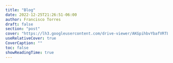 ```yaml
---
title: "Blog"
date: 2022-12-25T21:26:51-06:00
author: Francisco Torres
draft: false
section: "post"
cover: "https://lh3.googleusercontent.com/drive-viewer/AKGpihbvYbafVRTLUL6uq_k5Yl2cJS9HFAuJlbBU3Vr6gZKziYkBy8_H0YscUKQYa089LV832wHwtzesi7BF_RiEqLM41zbpdGqJRw=s1600-rw-v1?source=screenshot.guru"
useRelativeCover: true
CoverCaption: ""
toc: false
showReadingTime: true   
---
```

